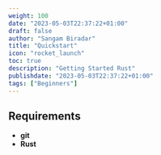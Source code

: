 ```yaml
---
weight: 100
date: "2023-05-03T22:37:22+01:00"
draft: false
author: "Sangam Biradar"
title: "Quickstart"
icon: "rocket_launch"
toc: true
description: "Getting Started Rust"
publishdate: "2023-05-03T22:37:22+01:00"
tags: ["Beginners"]
---
```


## Requirements

- **git**
- **Rust**


